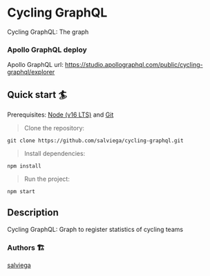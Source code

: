 # Cycling GraphQL

Cycling GraphQL: The graph 

### Apollo GraphQL deploy

Apollo GraphQL url: https://studio.apollographql.com/public/cycling-graphql/explorer


## Quick start 🏄

Prerequisites: [Node (v16 LTS)](https://nodejs.org/en/download/) and [Git](https://git-scm.com/downloads)

> Clone the repository:

```
git clone https://github.com/salviega/cycling-graphql.git
```

> Install dependencies:

```
npm install
```

> Run the project:

```
npm start
```
## Description 
Cycling GraphQL: Graph to register  statistics  of cycling teams 


### Authors 🏗

[salviega](https://github.com/salviega)